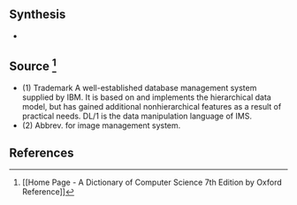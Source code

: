 ## Synthesis
- 
## Source [^1]
- (1) Trademark A well-established database management system supplied by IBM. It is based on and implements the hierarchical data model, but has gained additional nonhierarchical features as a result of practical needs. DL/1 is the data manipulation language of IMS. 
- (2) Abbrev. for image management system.
## References

[^1]: [[Home Page - A Dictionary of Computer Science 7th Edition by Oxford Reference]]